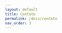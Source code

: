 ```yaml
---
layout: default
title: Contato
permalink: /docs/contato
nav_order: 3
---
```


<head>
<script async defer src="https://eu.altcha.org/js/latest/altcha.min.js" type="module"></script>
  <!-- Your code -->
</head>

<form>
  <altcha-widget
    challengeurl="https://eu.altcha.org/api/v1/challenge?apiKey=ckey_01e5ad39ed0ff69acdf508456e45"
  ></altcha-widget>
</form>

<!-- Replace the variables below. -->
<script>

</script>
